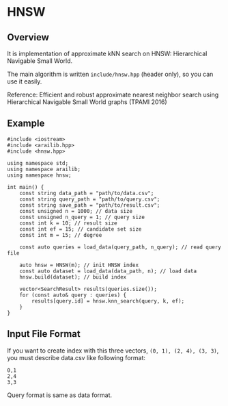 # HNSW
## Overview
It is implementation of approximate kNN search on HNSW: Hierarchical Navigable Small World.

The main algorithm is written `include/hnsw.hpp` (header only), so you can use it easily.

Reference: Efficient and robust approximate nearest neighbor search using Hierarchical Navigable Small World graphs (TPAMI 2016)

## Example
```
#include <iostream>
#include <arailib.hpp>
#include <hnsw.hpp>

using namespace std;
using namespace arailib;
using namespace hnsw;

int main() {
    const string data_path = "path/to/data.csv";
    const string query_path = "path/to/query.csv";
    const string save_path = "path/to/result.csv";
    const unsigned n = 1000; // data size
    const unsigned n_query = 1; // query size
    const int k = 10; // result size
    const int ef = 15; // candidate set size
    const int m = 15; // degree

    const auto queries = load_data(query_path, n_query); // read query file

    auto hnsw = HNSW(m); // init HNSW index
    const auto dataset = load_data(data_path, n); // load data
    hnsw.build(dataset); // build index
    
    vector<SearchResult> results(queries.size());
    for (const auto& query : queries) {
        results[query.id] = hnsw.knn_search(query, k, ef);
    }
}
```

## Input File Format
If you want to create index with this three vectors, `(0, 1), (2, 4), (3, 3)`, you must describe data.csv like following format:
```
0,1
2,4
3,3
```

Query format is same as data format.
